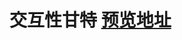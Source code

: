 # 交互性甘特 [预览地址](https://591569024.github.io/gantt/%E4%BA%A4%E4%BA%92%E6%80%A7%E7%94%98%E7%89%B9%E5%9B%BE.html)

